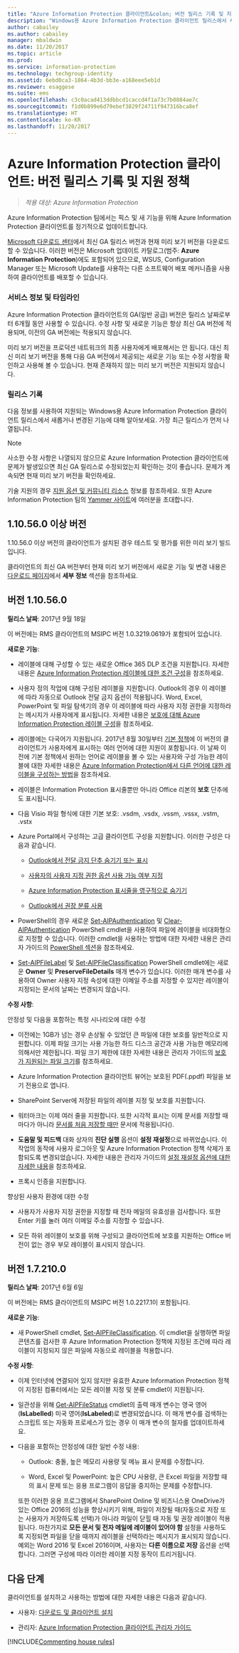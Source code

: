 ```yaml
---
title: "Azure Information Protection 클라이언트&colon; 버전 릴리스 기록 및 지원 정책"
description: "Windows용 Azure Information Protection 클라이언트 릴리스에서 새롭거나 변경된 기능을 알아보고 지원에 대한 수명 주기 정책을 파악합니다."
author: cabailey
ms.author: cabailey
manager: mbaldwin
ms.date: 11/20/2017
ms.topic: article
ms.prod: 
ms.service: information-protection
ms.technology: techgroup-identity
ms.assetid: 6ebd0ca3-1864-4b3d-bb3e-a168eee5eb1d
ms.reviewer: esaggese
ms.suite: ems
ms.openlocfilehash: c3c0acad413ddbbcd1caccd4f1a73c7b0884ae7c
ms.sourcegitcommit: f1d0b899e6d79ebef3829f24711f947316bca8ef
ms.translationtype: HT
ms.contentlocale: ko-KR
ms.lasthandoff: 11/20/2017
---
```

# <a name="azure-information-protection-client-version-release-history-and-support-policy"></a>Azure Information Protection 클라이언트: 버전 릴리스 기록 및 지원 정책

>*적용 대상: Azure Information Protection*

Azure Information Protection 팀에서는 픽스 및 새 기능을 위해 Azure Information Protection 클라이언트를 정기적으로 업데이트합니다. 

[Microsoft 다운로드 센터](https://www.microsoft.com/en-us/download/details.aspx?id=53018)에서 최신 GA 릴리스 버전과 현재 미리 보기 버전을 다운로드할 수 있습니다. 이러한 버전은 Microsoft 업데이트 카탈로그(범주: **Azure Information Protection**)에도 포함되어 있으므로, WSUS, Configuration Manager 또는 Microsoft Update를 사용하는 다른 소프트웨어 배포 메커니즘을 사용하여 클라이언트를 배포할 수 있습니다.

### <a name="servicing-information-and-timelines"></a>서비스 정보 및 타임라인

Azure Information Protection 클라이언트의 GA(일반 공급) 버전은 릴리스 날짜로부터 6개월 동안 사용할 수 있습니다. 수정 사항 및 새로운 기능은 항상 최신 GA 버전에 적용되며, 이전의 GA 버전에는 적용되지 않습니다.

미리 보기 버전을 프로덕션 네트워크의 최종 사용자에게 배포해서는 안 됩니다. 대신 최신 미리 보기 버전을 통해 다음 GA 버전에서 제공되는 새로운 기능 또는 수정 사항을 확인하고 사용해 볼 수 있습니다. 현재 존재하지 않는 미리 보기 버전은 지원되지 않습니다.

### <a name="release-history"></a>릴리스 기록

다음 정보를 사용하여 지원되는 Windows용 Azure Information Protection 클라이언트 릴리스에서 새롭거나 변경된 기능에 대해 알아보세요. 가장 최근 릴리스가 먼저 나열됩니다. 

> [!NOTE]
> 사소한 수정 사항은 나열되지 않으므로 Azure Information Protection 클라이언트에 문제가 발생있으면 최신 GA 릴리스로 수정되었는지 확인하는 것이 좋습니다. 문제가 계속되면 현재 미리 보기 버전을 확인하세요.
>  
> 기술 지원의 경우 [지원 옵션 및 커뮤니티 리소스](../get-started/information-support.md#support-options-and-community-resources) 정보를 참조하세요. 또한 Azure Information Protection 팀의 [Yammer 사이트](https://www.yammer.com/askipteam/)에 여러분을 초대합니다.

## <a name="versions-later-than-110560"></a>1.10.56.0 이상 버전

1.10.56.0 이상 버전의 클라이언트가 설치된 경우 테스트 및 평가를 위한 미리 보기 빌드입니다. 

클라이언트의 최신 GA 버전부터 현재 미리 보기 버전에서 새로운 기능 및 변경 내용은 [다운로드 페이지](https://www.microsoft.com/en-us/download/details.aspx?id=53018)에서 **세부 정보** 섹션을 참조하세요. 

## <a name="version-110560"></a>버전 1.10.56.0

**릴리스 날짜**: 2017년 9월 18일

이 버전에는 RMS 클라이언트의 MSIPC 버전 1.0.3219.0619가 포함되어 있습니다.

**새로운 기능**:

- 레이블에 대해 구성할 수 있는 새로운 Office 365 DLP 조건을 지원합니다. 자세한 내용은 [Azure Information Protection 레이블에 대한 조건 구성](../deploy-use/configure-policy-classification.md)을 참조하세요.

- 사용자 정의 작업에 대해 구성된 레이블을 지원합니다. Outlook의 경우 이 레이블에 따라 자동으로 Outlook 전달 금지 옵션이 적용됩니다. Word, Excel, PowerPoint 및 파일 탐색기의 경우 이 레이블에 따라 사용자 지정 권한을 지정하라는 메시지가 사용자에게 표시됩니다. 자세한 내용은 [보호에 대해 Azure Information Protection 레이블 구성](../deploy-use/configure-policy-protection.md)을 참조하세요.

- 레이블에는 다국어가 지원됩니다. 2017년 8월 30일부터 [기본 정책](../deploy-use/configure-policy-default.md)에 이 버전의 클라이언트가 사용자에게 표시하는 여러 언어에 대한 지원이 포함됩니다. 이 날짜 이전에 기본 정책에서 원하는 언어로 레이블을 볼 수 있는 사용자와 구성 가능한 레이블에 대한 자세한 내용은 [Azure Information Protection에서 다른 언어에 대한 레이블을 구성하는 방법](../deploy-use/configure-policy-languages.md)을 참조하세요.

- 레이블은 Information Protection 표시줄뿐만 아니라 Office 리본의 **보호** 단추에도 표시됩니다. 

- 다음 Visio 파일 형식에 대한 기본 보호: .vsdm, .vsdx, .vssm, .vssx, .vstm, .vstx

- Azure Portal에서 구성하는 고급 클라이언트 구성을 지원합니다. 이러한 구성은 다음과 같습니다.
    
    - [Outlook에서 전달 금지 단추 숨기기 또는 표시](../rms-client/client-admin-guide-customizations.md#hide-or-show-the-do-not-forward-button-in-outlook)
    
    - [사용자의 사용자 지정 권한 옵션 사용 가능 여부 지정](../rms-client/client-admin-guide-customizations.md#make-the-custom-permissions-options-available-or-unavailable-to-users)
    
    - [Azure Information Protection 표시줄을 영구적으로 숨기기](../rms-client/client-admin-guide-customizations.md#permanently-hide-the-azure-information-protection-bar)
    
    - [Outlook에서 권장 분류 사용](../rms-client/client-admin-guide-customizations.md#enable-recommended-classification-in-outlook)

- PowerShell의 경우 새로운 [Set-AIPAuthentication](/powershell/module/azureinformationprotection/set-aipauthentication) 및 [Clear-AIPAuthentication](/powershell/module/azureinformationprotection/clear-aipauthentication) PowerShell cmdlet을 사용하여 파일에 레이블을 비대화형으로 지정할 수 있습니다. 이러한 cmdlet을 사용하는 방법에 대한 자세한 내용은 관리자 가이드의 [PowerShell 섹션](../rms-client/client-admin-guide-powershell.md#how-to-label-files-non-interactively-for-azure-information-protection)을 참조하세요.

- [Set-AIPFileLabel](/powershell/module/azureinformationprotection/set-aipfilelabel) 및 [Set-AIPFileClassification](/powershell/module/azureinformationprotection/set-aipfileclassification) PowerShell cmdlet에는 새로운 **Owner** 및 **PreserveFileDetails** 매개 변수가 있습니다. 이러한 매개 변수를 사용하여 Owner 사용자 지정 속성에 대한 이메일 주소를 지정할 수 있지만 레이블이 지정되는 문서의 날짜는 변경되지 않습니다.

**수정 사항**:

안정성 및 다음을 포함하는 특정 시나리오에 대한 수정

- 이전에는 1GB가 넘는 경우 손상될 수 있었던 큰 파일에 대한 보호를 일반적으로 지원합니다. 이제 파일 크기는 사용 가능한 하드 디스크 공간과 사용 가능한 메모리에 의해서만 제한됩니다. 파일 크기 제한에 대한 자세한 내용은 관리자 가이드의 [보호가 지원되는 파일 크기](client-admin-guide-file-types.md#file-sizes-supported-for-protection)를 참조하세요.

- Azure Information Protection 클라이언트 뷰어는 보호된 PDF(.ppdf) 파일을 보기 전용으로 엽니다.

- SharePoint Server에 저장된 파일의 레이블 지정 및 보호를 지원합니다.

- 워터마크는 이제 여러 줄을 지원합니다. 또한 시각적 표시는 이제 문서를 저장할 때마다가 아니라 [문서를 처음 저장할 때만](../deploy-use/configure-policy-markings.md#when-visual-markings-are-applied) 문서에 적용됩니다().

- **도움말 및 피드백** 대화 상자의 **진단 실행** 옵션이 **설정 재설정**으로 바뀌었습니다. 이 작업의 동작에 사용자 로그아웃 및 Azure Information Protection 정책 삭제가 포함되도록 변경되었습니다. 자세한 내용은 관리자 가이드의 [설정 재설정 옵션에 대한 자세한 내용](..\rms-client\client-admin-guide.md#more-information-about-the-reset-settings-option)을 참조하세요.

- 프록시 인증을 지원합니다.

향상된 사용자 환경에 대한 수정

- 사용자가 사용자 지정 권한을 지정할 때 전자 메일의 유효성을 검사합니다. 또한 Enter 키를 눌러 여러 이메일 주소를 지정할 수 있습니다.

- 모든 하위 레이블이 보호를 위해 구성되고 클라이언트에 보호를 지원하는 Office 버전이 없는 경우 부모 레이블이 표시되지 않습니다. 

## <a name="version-172100"></a>버전 1.7.210.0

**릴리스 날짜**: 2017년 6월 6일

이 버전에는 RMS 클라이언트의 MSIPC 버전 1.0.2217.1이 포함됩니다.

**새로운 기능**:

- 새 PowerShell cmdlet, [Set-AIPFileClassification](/powershell/module/azureinformationprotection/Set-AIPFileClassification). 이 cmdlet을 실행하면 파일 콘텐츠를 검사한 후 Azure Information Protection 정책에 지정된 조건에 따라 레이블이 지정되지 않은 파일에 자동으로 레이블을 적용합니다.

**수정 사항**:

- 이제 인터넷에 연결되어 있지 않지만 유효한 Azure Information Protection 정책이 지정된 컴퓨터에서는 모든 레이블 지정 및 분류 cmdlet이 지원됩니다.

- 일관성을 위해 [Get-AIPFileStatus](/powershell/module/azureinformationprotection/get-aipfilestatus) cmdlet의 출력 매개 변수는 영국 영어(**IsLabelled**) 미국 영어(**IsLabeled**)로 변경되었습니다. 이 매개 변수를 검색하는 스크립트 또는 자동화 프로세스가 있는 경우 이 매개 변수의 철자를 업데이트하세요.

- 다음을 포함하는 안정성에 대한 일반 수정 내용:

    - Outlook: 충돌, 높은 메모리 사용량 및 메뉴 표시 문제를 수정합니다.
    
    - Word, Excel 및 PowerPoint: 높은 CPU 사용량, 큰 Excel 파일을 저장할 때의 표시 문제 또는 응용 프로그램이 응답을 중지하는 문제를 수정합니다. 
    
    또한 이러한 응용 프로그램에서 SharePoint Online 및 비즈니스용 OneDrive가 있는 Office 2016의 성능을 향상시키기 위해, 파일이 저장될 때(자동으로 저장 또는 사용자가 저장하도록 선택)가 아니라 파일이 닫힐 때 자동 및 권장 레이블이 적용됩니다. 마찬가지로 **모든 문서 및 전자 메일에 레이블이 있어야 함** 설정을 사용하도록 지정되면 파일을 닫을 때까지 레이블을 선택하라는 메시지가 표시되지 않습니다. 예외는 Word 2016 및 Excel 2016이며, 사용자는 **다른 이름으로 저장** 옵션을 선택합니다. 그러면 구성에 따라 이러한 레이블 지정 동작이 트리거됩니다. 

## <a name="next-steps"></a>다음 단계

클라이언트를 설치하고 사용하는 방법에 대한 자세한 내용은 다음과 같습니다. 

- 사용자: [다운로드 및 클라이언트 설치](install-client-app.md)

- 관리자: [Azure Information Protection 클라이언트 관리자 가이드](client-admin-guide.md)


[!INCLUDE[Commenting house rules](../includes/houserules.md)]
